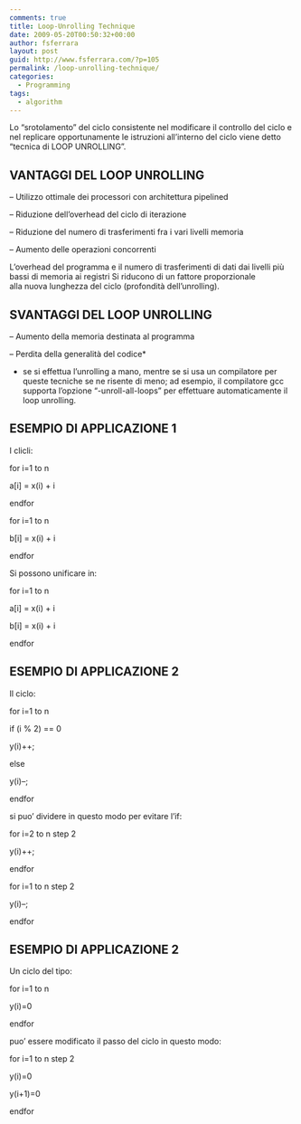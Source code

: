 ```yaml
---
comments: true
title: Loop-Unrolling Technique
date: 2009-05-20T00:50:32+00:00
author: fsferrara
layout: post
guid: http://www.fsferrara.com/?p=105
permalink: /loop-unrolling-technique/
categories:
  - Programming
tags:
  - algorithm
---
```

Lo &#8220;srotolamento&#8221; del ciclo consistente nel modificare il controllo del ciclo e nel replicare opportunamente le istruzioni all&#8217;interno del ciclo viene detto &#8220;tecnica di LOOP UNROLLING&#8221;.

<!--more-->

## VANTAGGI DEL LOOP UNROLLING

&#8211; Utilizzo ottimale dei processori con architettura pipelined

&#8211; Riduzione dell&#8217;overhead del ciclo di iterazione

&#8211; Riduzione del numero di trasferimenti fra i vari livelli memoria

&#8211; Aumento delle operazioni concorrenti

L&#8217;overhead del programma e il numero di trasferimenti di dati dai livelli più bassi di memoria ai registri Si riducono di un fattore proporzionale alla nuova lunghezza del ciclo (profondità dell&#8217;unrolling).

## SVANTAGGI DEL LOOP UNROLLING

&#8211; Aumento della memoria destinata al programma

&#8211; Perdita della generalità del codice*

* se si effettua l&#8217;unrolling a mano, mentre se si usa un compilatore per queste tecniche se ne risente di meno; ad esempio, il compilatore gcc supporta l&#8217;opzione &#8220;-unroll-all-loops&#8221; per effettuare automaticamente il loop unrolling.

## ESEMPIO DI APPLICAZIONE 1

I clicli:

for i=1 to n

a[i] = x(i) + i

endfor

for i=1 to n

b[i] = x(i) + i

endfor

Si possono unificare in:

for i=1 to n

a[i] = x(i) + i

b[i] = x(i) + i

endfor

## ESEMPIO DI APPLICAZIONE 2

Il ciclo:

for i=1 to n

if (i % 2) == 0

y(i)++;

else

y(i)&#8211;;

endfor

si puo&#8217; dividere in questo modo per evitare l&#8217;if:

for i=2 to n step 2

y(i)++;

endfor

for i=1 to n step 2

y(i)&#8211;;

endfor

## ESEMPIO DI APPLICAZIONE 2

Un ciclo del tipo:

for i=1 to n

y(i)=0

endfor

puo&#8217; essere modificato il passo del ciclo in questo modo:

for i=1 to n step 2

y(i)=0

y(i+1)=0

endfor
